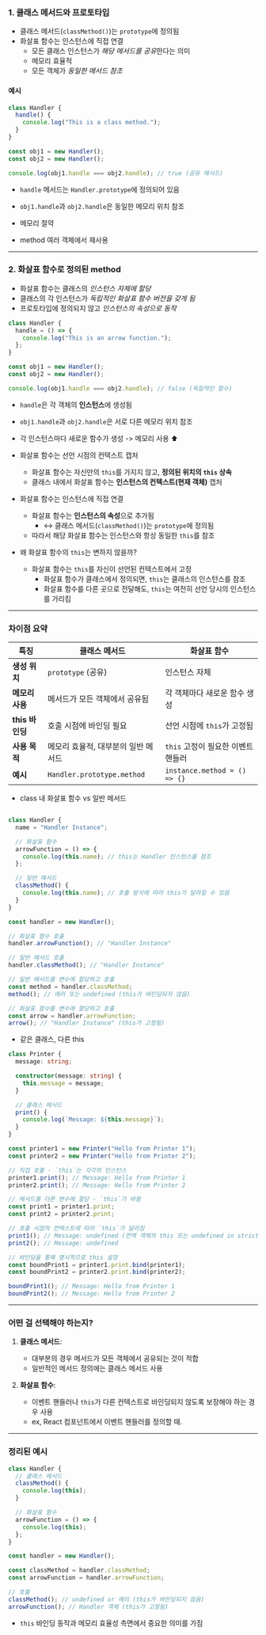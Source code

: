 
### 1. 클래스 메서드와 프로토타입

- 클래스 메서드(`classMethod()`)는 `prototype`에 정의됨
- 화살표 함수는 인스턴스에 직접 연결
	- 모든 클래스 인스턴스가 *해당 메서드를 공유*한다는 의미
	- 메모리 효율적
	- 모든 객체가 *동일한 메서드 참조*

#### 예시
```ts
class Handler {
  handle() {
    console.log("This is a class method.");
  }
}

const obj1 = new Handler();
const obj2 = new Handler();

console.log(obj1.handle === obj2.handle); // true (공유 메서드)

```

- `handle` 메서드는 `Handler.prototype`에 정의되어 있음
- `obj1.handle`과 `obj2.handle`은 동일한 메모리 위치 참조
- 메모리 절약

- method 여러 객체에서 재사용

---

### 2. 화살표 함수로 정의된 method

- 화살표 함수는 클래스의 *인스턴스 자체에 할당*
- 클래스의 각 인스턴스가 *독립적인 화살표 함수 버전을 갖게 됨*
- 프로토타입에 정의되지 않고 *인스턴스의 속성으로 동작*

```ts
class Handler {
  handle = () => {
    console.log("This is an arrow function.");
  };
}

const obj1 = new Handler();
const obj2 = new Handler();

console.log(obj1.handle === obj2.handle); // false (독립적인 함수)

```

- `handle`은 각 객체의 **인스턴스**에 생성됨
- `obj1.handle`과 `obj2.handle`은 서로 다른 메모리 위치 참조
- 각 인스턴스마다 새로운 함수가 생성 -> 메모리 사용 ⬆️

- 화살표 함수는 선언 시점의 컨텍스트 캡처
    - 화살표 함수는 자신만의 `this`를 가지지 않고, **정의된 위치의 `this` 상속**
    - 클래스 내에서 화살표 함수는 **인스턴스의 컨텍스트(현재 객체)** 캡처

- 화살표 함수는 인스턴스에 직접 연결
    - 화살표 함수는 **인스턴스의 속성**으로 추가됨
	    - ↔️ 클래스 메서드(`classMethod()`)는 `prototype`에 정의됨
    - 따라서 해당 화살표 함수는 인스턴스와 항상 동일한 `this`를 참조

- 왜 화살표 함수의 `this`는 변하지 않을까?
	- 화살표 함수는 `this`를 자신이 선언된 컨텍스트에서 고정
		- 화살표 함수가 클래스에서 정의되면, `this`는 클래스의 인스턴스를 참조
		- 화살표 함수를 다른 곳으로 전달해도, `this`는 여전히 선언 당시의 인스턴스를 가리킴

---

### 차이점 요약

| 특징           | 클래스 메서드                    | 화살표 함수                       |
| ------------ | -------------------------- | ---------------------------- |
| **생성 위치**    | `prototype` (공유)           | 인스턴스 자체                      |
| **메모리 사용**   | 메서드가 모든 객체에서 공유됨           | 각 객체마다 새로운 함수 생성             |
| **this 바인딩** | 호출 시점에 바인딩 필요              | 선언 시점에 `this`가 고정됨           |
| **사용 목적**    | 메모리 효율적, 대부분의 일반 메서드       | `this` 고정이 필요한 이벤트 핸들러       |
| **예시**       | `Handler.prototype.method` | `instance.method = () => {}` |

- class 내 화살표 함수 vs 일반 메서드
```ts

class Handler {
  name = "Handler Instance";

  // 화살표 함수
  arrowFunction = () => {
    console.log(this.name); // this는 Handler 인스턴스를 참조
  };

  // 일반 메서드
  classMethod() {
    console.log(this.name); // 호출 방식에 따라 this가 달라질 수 있음
  }
}

const handler = new Handler();

// 화살표 함수 호출
handler.arrowFunction(); // "Handler Instance"

// 일반 메서드 호출
handler.classMethod(); // "Handler Instance"

// 일반 메서드를 변수에 할당하고 호출
const method = handler.classMethod;
method(); // 에러 또는 undefined (this가 바인딩되지 않음)

// 화살표 함수를 변수에 할당하고 호출
const arrow = handler.arrowFunction;
arrow(); // "Handler Instance" (this가 고정됨)

```

- 같은 클래스, 다른 this
```ts
class Printer {
  message: string;

  constructor(message: string) {
    this.message = message;
  }

  // 클래스 메서드
  print() {
    console.log(`Message: ${this.message}`);
  }
}

const printer1 = new Printer("Hello from Printer 1");
const printer2 = new Printer("Hello from Printer 2");

// 직접 호출 - `this`는 각각의 인스턴스
printer1.print(); // Message: Hello from Printer 1
printer2.print(); // Message: Hello from Printer 2

// 메서드를 다른 변수에 할당 - `this`가 바뀜
const print1 = printer1.print;
const print2 = printer2.print;

// 호출 시점의 컨텍스트에 따라 `this`가 달라짐
print1(); // Message: undefined (전역 객체의 this 또는 undefined in strict mode)
print2(); // Message: undefined

// 바인딩을 통해 명시적으로 this 설정
const boundPrint1 = printer1.print.bind(printer1);
const boundPrint2 = printer2.print.bind(printer2);

boundPrint1(); // Message: Hello from Printer 1
boundPrint2(); // Message: Hello from Printer 2

```

---

### 어떤 걸 선택해야 하는지?

1. **클래스 메서드**:
    - 대부분의 경우 메서드가 모든 객체에서 공유되는 것이 적합
    - 일반적인 메서드 정의에는 클래스 메서드 사용

2. **화살표 함수**:
    - 이벤트 핸들러나 `this`가 다른 컨텍스트로 바인딩되지 않도록 보장해야 하는 경우 사용
    - ex, React 컴포넌트에서 이벤트 핸들러를 정의할 때.

---

### 정리된 예시

```ts
class Handler {
  // 클래스 메서드
  classMethod() {
    console.log(this);
  }

  // 화살표 함수
  arrowFunction = () => {
    console.log(this);
  };
}

const handler = new Handler();

const classMethod = handler.classMethod;
const arrowFunction = handler.arrowFunction;

// 호출
classMethod(); // undefined or 에러 (this가 바인딩되지 않음)
arrowFunction(); // Handler 객체 (this가 고정됨)
```

 - `this` 바인딩 동작과 메모리 효율성 측면에서 중요한 의미를 가짐